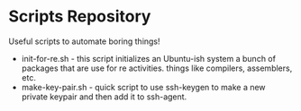 # Scripts Repository

Useful scripts to automate boring things!

- init-for-re.sh - this script initializes an Ubuntu-ish system
	a bunch of packages that are use for re activities.
	things like compilers, assemblers, etc.
- make-key-pair.sh - quick script to use ssh-keygen to make
	a new private keypair and then add it to ssh-agent.
